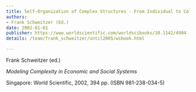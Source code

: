 ```yaml
---
title: Self-Organization of Complex Structures - From Individual to Collective Dynamics
authors: 
- Frank Schweitzer (Ed.)
date: 2002-01-01
publisher: https://www.worldscientific.com/worldscibooks/10.1142/4994
details: /team/frank_schweitzer/until2005/wsbook.html

---
```

 	 
Frank Schweitzer (ed.)

*Modeling Complexity in Economic and Social Systems*

Singapore: World Scientific, 2002, 394 pp. (ISBN 981-238-034-5)



